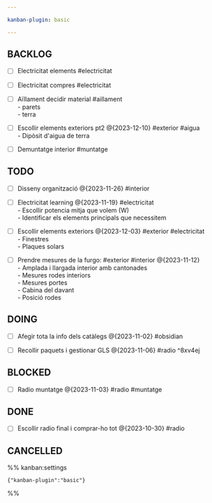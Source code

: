```yaml
---

kanban-plugin: basic

---
```


## BACKLOG

- [ ] Electricitat elements #electricitat
- [ ] Electricitat compres #electricitat
- [ ] Aïllament decidir material #aillament <br>- parets<br>- terra
- [ ] Escollir elements exteriors pt2 @{2023-12-10} #exterior #aigua <br>- Dipòsit d'aigua de terra
- [ ] Demuntatge interior #muntatge


## TODO

- [ ] Disseny organització @{2023-11-26} #interior
- [ ] Electricitat learning @{2023-11-19} #electricitat<br>- Escollir potencia mitja que volem (W)<br>- Identificar els elements principals que necessitem
- [ ] Escollir elements exteriors @{2023-12-03} #exterior #electricitat <br>- Finestres<br>- Plaques solars
- [ ] Prendre mesures de la furgo: #exterior #interior @{2023-11-12}<br>- Amplada i llargada interior amb cantonades<br>- Mesures  rodes interiors<br>- Mesures portes<br>- Cabina del davant<br>- Posició rodes


## DOING

- [ ] Afegir tota la info dels catàlegs @{2023-11-02} #obsidian
- [ ] Recollir paquets i gestionar GLS @{2023-11-06} #radio ^8xv4ej


## BLOCKED

- [ ] Radio muntatge @{2023-11-03} #radio #muntatge


## DONE

- [ ] Escollir radio final i comprar-ho tot @{2023-10-30} #radio


## CANCELLED





%% kanban:settings
```
{"kanban-plugin":"basic"}
```
%%